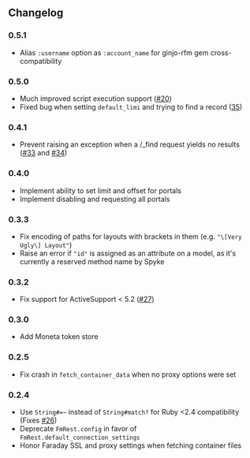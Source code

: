 ## Changelog

### 0.5.1

* Alias `:username` option as `:account_name` for ginjo-rfm gem
  cross-compatibility

### 0.5.0

* Much improved script execution support
  ([#20](https://github.com/beezwax/fmrest-ruby/issues/20))
* Fixed bug when setting `default_limi` and trying to find a record
  ([35](https://github.com/beezwax/fmrest-ruby/issues/35))

### 0.4.1

* Prevent raising an exception when a /\_find request yields no results
  ([#33](https://github.com/beezwax/fmrest-ruby/issues/33) and
  [#34](https://github.com/beezwax/fmrest-ruby/issues/34))

### 0.4.0

* Implement ability to set limit and offset for portals
* Implement disabling and requesting all portals

### 0.3.3

* Fix encoding of paths for layouts with brackets in them (e.g. `"\[Very Ugly\]
  Layout"`)
* Raise an error if `"id"` is assigned as an attribute on a model, as it's
  currently a reserved method name by Spyke

### 0.3.2

* Fix support for ActiveSupport < 5.2
  ([#27](https://github.com/beezwax/fmrest-ruby/issues/27))

### 0.3.0

* Add Moneta token store

### 0.2.5

* Fix crash in `fetch_container_data` when no proxy options were set

### 0.2.4

* Use `String#=~` instead of `String#match?` for Ruby <2.4 compatibility (Fixes
  [#26](https://github.com/beezwax/fmrest-ruby/issues/26))
* Deprecate `FmRest.config` in favor of `FmRest.default_connection_settings`
* Honor Faraday SSL and proxy settings when fetching container files
